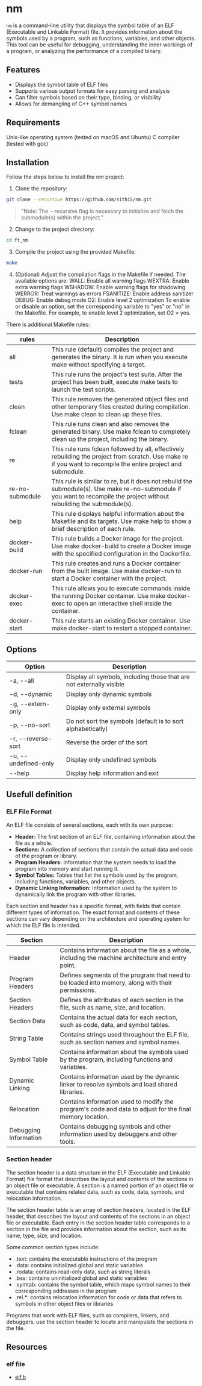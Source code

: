 # nm

`nm` is a command-line utility that displays the symbol table of an ELF (Executable and Linkable Format) file. It provides information about the symbols used by a program, such as functions, variables, and other objects. This tool can be useful for debugging, understanding the inner workings of a program, or analyzing the performance of a compiled binary.

## Features

- Displays the symbol table of ELF files
- Supports various output formats for easy parsing and analysis
- Can filter symbols based on their type, binding, or visibility
- Allows for demangling of C++ symbol names

## Requirements

Unix-like operating system (tested on macOS and Ubuntu)
C compiler (tested with gcc)

## Installation

Follow the steps below to install the nm project:

1. Clone the repository:

```bash
git clone --recursive https://github.com/sithi5/nm.git
```

> "Note: The --recursive flag is necessary to initialize and fetch the submodule(s) within the project."

2. Change to the project directory:

```bash
cd ft_nm
```

3. Compile the project using the provided Makefile:

```bash
make
```

4. (Optional) Adjust the compilation flags in the Makefile if needed. The available options are:
   WALL: Enable all warning flags
   WEXTRA: Enable extra warning flags
   WSHADOW: Enable warning flags for shadowing
   WERROR: Treat warnings as errors
   FSANITIZE: Enable address sanitizer
   DEBUG: Enable debug mode
   O2: Enable level 2 optimization
   To enable or disable an option, set the corresponding variable to "yes" or "no" in the Makefile. For example, to enable level 2 optimization, set O2 = yes.

There is additional Makefile rules:

| rules           | Description                                                                                                                                                              |
| --------------- | ------------------------------------------------------------------------------------------------------------------------------------------------------------------------ |
| all             | This rule (default) compiles the project and generates the binary. It is run when you execute make without specifying a target.                                          |
| tests           | This rule runs the project's test suite. After the project has been built, execute make tests to launch the test scripts.                                                |
| clean           | This rule removes the generated object files and other temporary files created during compilation. Use make clean to clean up these files.                               |
| fclean          | This rule runs clean and also removes the generated binary. Use make fclean to completely clean up the project, including the binary.                                    |
| re              | This rule runs fclean followed by all, effectively rebuilding the project from scratch. Use make re if you want to recompile the entire project and submodule.           |
| re-no-submodule | This rule is similar to re, but it does not rebuild the submodule(s). Use make re-no-submodule if you want to recompile the project without rebuilding the submodule(s). |
| help            | This rule displays helpful information about the Makefile and its targets. Use make help to show a brief description of each rule.                                       |
| docker-build    | This rule builds a Docker image for the project. Use make docker-build to create a Docker image with the specified configuration in the Dockerfile.                      |
| docker-run      | This rule creates and runs a Docker container from the built image. Use make docker-run to start a Docker container with the project.                                    |
| docker-exec     | This rule allows you to execute commands inside the running Docker container. Use make docker-exec to open an interactive shell inside the container.                    |
| docker-start    | This rule starts an existing Docker container. Use make docker-start to restart a stopped container.                                                                     |

## Options

| Option               | Description                                                          |
| -------------------- | -------------------------------------------------------------------- |
| -a, --all            | Display all symbols, including those that are not externally visible |
| -d, --dynamic        | Display only dynamic symbols                                         |
| -g, --extern-only    | Display only external symbols                                        |
| -p, --no-sort        | Do not sort the symbols (default is to sort alphabetically)          |
| -r, --reverse-sort   | Reverse the order of the sort                                        |
| -u, --undefined-only | Display only undefined symbols                                       |
| --help               | Display help information and exit                                    |

## Usefull definition

### ELF File Format

An ELF file consists of several sections, each with its own purpose:

- **Header:** The first section of an ELF file, containing information about the file as a whole.
- **Sections:** A collection of sections that contain the actual data and code of the program or library.
- **Program Headers:** Information that the system needs to load the program into memory and start running it.
- **Symbol Tables:** Tables that list the symbols used by the program, including functions, variables, and other objects.
- **Dynamic Linking Information:** Information used by the system to dynamically link the program with other libraries.

Each section and header has a specific format, with fields that contain different types of information. The exact format and contents of these sections can vary depending on the architecture and operating system for which the ELF file is intended.

| Section               | Description                                                                                              |
| --------------------- | -------------------------------------------------------------------------------------------------------- |
| Header                | Contains information about the file as a whole, including the machine architecture and entry point.      |
| Program Headers       | Defines segments of the program that need to be loaded into memory, along with their permissions.        |
| Section Headers       | Defines the attributes of each section in the file, such as name, size, and location.                    |
| Section Data          | Contains the actual data for each section, such as code, data, and symbol tables.                        |
| String Table          | Contains strings used throughout the ELF file, such as section names and symbol names.                   |
| Symbol Table          | Contains information about the symbols used by the program, including functions and variables.           |
| Dynamic Linking       | Contains information used by the dynamic linker to resolve symbols and load shared libraries.            |
| Relocation            | Contains information used to modify the program's code and data to adjust for the final memory location. |
| Debugging Information | Contains debugging symbols and other information used by debuggers and other tools.                      |

### Section header

The section header is a data structure in the ELF (Executable and Linkable Format) file format that describes the layout and contents of the sections in an object file or executable. A section is a named portion of an object file or executable that contains related data, such as code, data, symbols, and relocation information.

The section header table is an array of section headers, located in the ELF header, that describes the layout and contents of the sections in an object file or executable. Each entry in the section header table corresponds to a section in the file and provides information about the section, such as its name, type, size, and location.

Some common section types include:

- .text: contains the executable instructions of the program
- .data: contains initialized global and static variables
- .rodata: contains read-only data, such as string literals
- .bss: contains uninitialized global and static variables
- .symtab: contains the symbol table, which maps symbol names to their corresponding addresses in the program
- .rel.\*: contains relocation information for code or data that refers to symbols in other object files or libraries

Programs that work with ELF files, such as compilers, linkers, and debuggers, use the section header to locate and manipulate the sections in the file.

## Resources

### elf file

- [elf.h](https://code.woboq.org/linux/include/elf.h.html)
